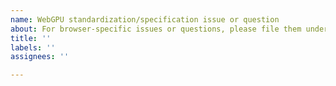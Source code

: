 ```yaml
---
name: WebGPU standardization/specification issue or question
about: For browser-specific issues or questions, please file them under the browser's own issue tracker: https://github.com/gpuweb/gpuweb/wiki/Implementation-Status
title: ''
labels: ''
assignees: ''

---
```



